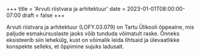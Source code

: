 +++
title = 'Arvuti riistvara ja arhitektuur'
date = 2023-01-01T08:00:00-07:00
draft = false
+++

Arvuti riistvara ja arhitektuur (LOFY.03.079) on Tartu Ülikooli õppeaine, mis paljude esmakursuslaste jaoks võib tunduda võimatult raske.
Õnneks eksisteerib siin lehekülg, kust on võimalik leida lihtsaid ja ülevaatlikke konspekte selleks, et õppimine sujuks ladusalt.
